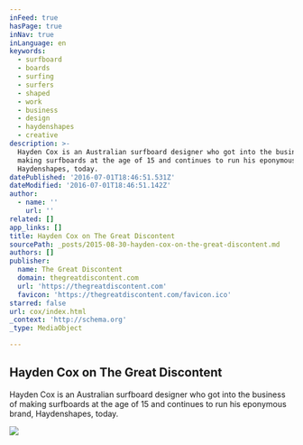 ```yaml
---
inFeed: true
hasPage: true
inNav: true
inLanguage: en
keywords:
  - surfboard
  - boards
  - surfing
  - surfers
  - shaped
  - work
  - business
  - design
  - haydenshapes
  - creative
description: >-
  Hayden Cox is an Australian surfboard designer who got into the business of
  making surfboards at the age of 15 and continues to run his eponymous brand,
  Haydenshapes, today.
datePublished: '2016-07-01T18:46:51.531Z'
dateModified: '2016-07-01T18:46:51.142Z'
author:
  - name: ''
    url: ''
related: []
app_links: []
title: Hayden Cox on The Great Discontent
sourcePath: _posts/2015-08-30-hayden-cox-on-the-great-discontent.md
authors: []
publisher:
  name: The Great Discontent
  domain: thegreatdiscontent.com
  url: 'https://thegreatdiscontent.com'
  favicon: 'https://thegreatdiscontent.com/favicon.ico'
starred: false
url: cox/index.html
_context: 'http://schema.org'
_type: MediaObject

---
```

<article style=""><h1>Hayden Cox on The Great Discontent</h1><p>Hayden Cox is an Australian surfboard designer who got into the business of making surfboards at the age of 15 and continues to run his eponymous brand, Haydenshapes, today.</p><img src="https://coyote.imgix.net/184-hayden-cox/hayden-cox-toby-pete-hero.jpg?w=1200" /></article>